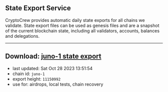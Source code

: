 ## State Export Service
CryptoCrew provides automatic daily state exports for all chains we validate. State export files can be used as genesis files and are a snapshot of the current blockchain state, including all validators, accounts, balances and delegations.

---
**Download: [juno-1 state export](https://dl.ccvalidators.com/SERVICE/juno/juno-1_export_11150992.json)**
---

- last updated: Sat Oct 28 2023 13:51:54
- chain id: `juno-1`
- export height: `11150992`
- use for: airdrops, local tests, chain recovery
